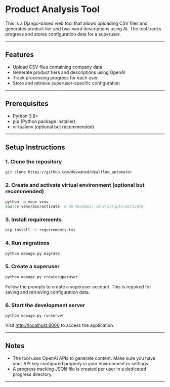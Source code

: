 
# Product Analysis Tool

This is a Django-based web tool that allows uploading CSV files and generates product tier and two-word descriptions using AI. The tool tracks progress and stores configuration data for a superuser.

---

## Features

- Upload CSV files containing company data
- Generate product tiers and descriptions using OpenAI
- Track processing progress for each user
- Store and retrieve superuser-specific configuration

---

## Prerequisites

- Python 3.8+
- pip (Python package installer)
- virtualenv (optional but recommended)

---

## Setup Instructions

### 1. Clone the repository

```bash
git clone https://github.com/devwahed/dealflow_automator
````

### 2. Create and activate virtual environment (optional but recommended)

```bash
python -m venv venv
source venv/bin/activate  # On Windows: venv\Scripts\activate
```

### 3. Install requirements

```bash
pip install -r requirements.txt
```

### 4. Run migrations

```bash
python manage.py migrate
```

### 5. Create a superuser

```bash
python manage.py createsuperuser
```

Follow the prompts to create a superuser account. This is required for saving and retrieving configuration data.

### 6. Start the development server

```bash
python manage.py runserver
```

Visit [http://localhost:8000](http://localhost:8000) to access the application.

---

## Notes

* The tool uses OpenAI APIs to generate content. Make sure you have your API key configured properly in your environment or settings.
* A progress tracking JSON file is created per user in a dedicated progress directory.

---
